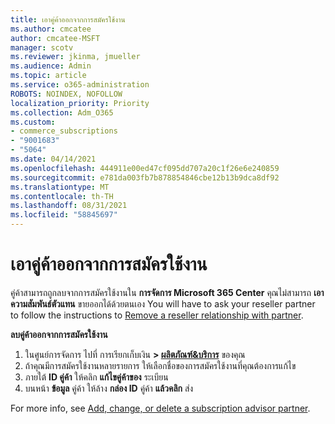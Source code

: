 ```yaml
---
title: เอาคู่ค้าออกจากการสมัครใช้งาน
ms.author: cmcatee
author: cmcatee-MSFT
manager: scotv
ms.reviewer: jkinma, jmueller
ms.audience: Admin
ms.topic: article
ms.service: o365-administration
ROBOTS: NOINDEX, NOFOLLOW
localization_priority: Priority
ms.collection: Adm_O365
ms.custom:
- commerce_subscriptions
- "9001683"
- "5064"
ms.date: 04/14/2021
ms.openlocfilehash: 444911e00ed47cf095dd707a20c1f26e6e240859
ms.sourcegitcommit: e781da003fb7b878854846cbe12b13b9dca8df92
ms.translationtype: MT
ms.contentlocale: th-TH
ms.lasthandoff: 08/31/2021
ms.locfileid: "58845697"
---
```

# <a name="remove-a-partner-from-a-subscription"></a>เอาคู่ค้าออกจากการสมัครใช้งาน

คู่ค้าสามารถถูกลบจากการสมัครใช้งานใน **การจัดการ Microsoft 365 Center** คุณไม่สามารถ **เอาความสัมพันธ์ตัวแทน** ขายออกได้ด้วยตนเอง You will have to ask your reseller partner to follow the instructions to [Remove a reseller relationship with partner](https://docs.microsoft.com/partner-center/remove-a-relationship).

**ลบคู่ค้าออกจากการสมัครใช้งาน**

1. ในศูนย์การจัดการ ไปที่ การเรียกเก็บเงิน **> [ผลิตภัณฑ์&บริการ](https://go.microsoft.com/fwlink/p/?linkid=842054)** ของคุณ
2. ถ้าคุณมีการสมัครใช้งานหลายรายการ ให้เลือกชื่อของการสมัครใช้งานที่คุณต้องการแก้ไข
3. ภายใต้ **ID คู่ค้า** ให้คลิก **แก้ไขคู่ค้าของ** ระเบียน
4. บนหน้า **ข้อมูล** คู่ค้า ให้ล้าง **กล่อง ID** คู่ค้า **แล้วคลิก** ส่ง

For more info, see [Add, change, or delete a subscription advisor partner](https://docs.microsoft.com/microsoft-365/admin/misc/add-partner?view=o365-worldwide).
